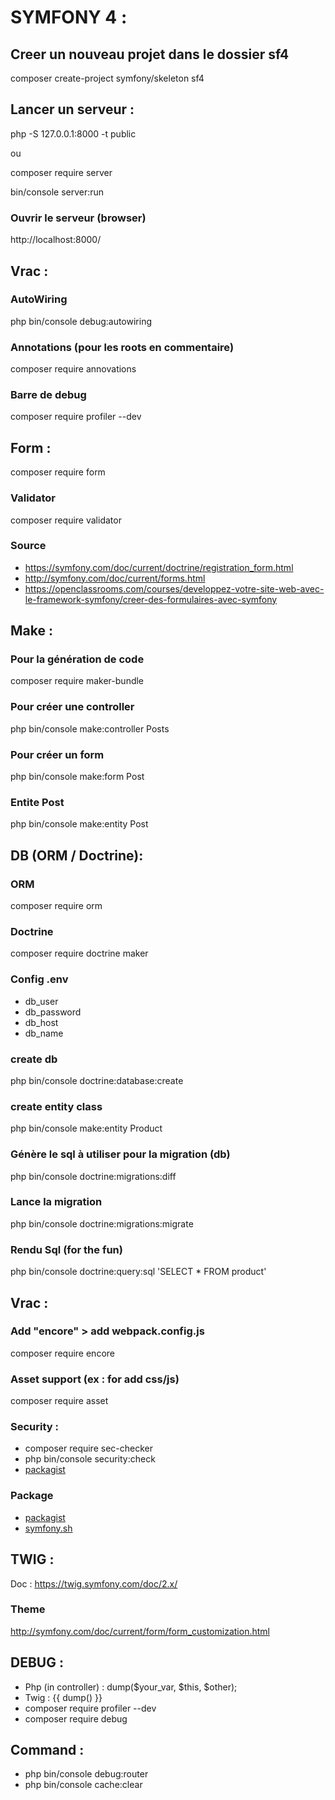 # SYMFONY 4 :

## Creer un nouveau projet dans le dossier sf4
composer create-project symfony/skeleton sf4

## Lancer un serveur :
php -S 127.0.0.1:8000 -t public

ou

composer require server

bin/console server:run

### Ouvrir le serveur (browser)
http://localhost:8000/

## Vrac :
### AutoWiring
php bin/console debug:autowiring
### Annotations (pour les roots en commentaire)
composer require annovations
### Barre de debug
composer require profiler --dev

## Form :
composer require form
### Validator
composer require validator
### Source 
- https://symfony.com/doc/current/doctrine/registration_form.html
- http://symfony.com/doc/current/forms.html
- https://openclassrooms.com/courses/developpez-votre-site-web-avec-le-framework-symfony/creer-des-formulaires-avec-symfony    

## Make :
### Pour la génération de code
composer require maker-bundle
### Pour créer une controller
php bin/console make:controller Posts
### Pour créer un form
php bin/console make:form Post
### Entite Post
php bin/console make:entity Post

## DB (ORM / Doctrine):
### ORM
composer require orm
### Doctrine
composer require doctrine maker
### Config .env 
- db_user
- db_password
- db_host
- db_name
### create db
php bin/console doctrine:database:create
### create entity class
php bin/console make:entity Product
### Génère le sql à utiliser pour la migration (db)
php bin/console doctrine:migrations:diff
### Lance la migration
php bin/console doctrine:migrations:migrate
### Rendu Sql (for the fun)
php bin/console doctrine:query:sql 'SELECT * FROM product'

## Vrac :
### Add "encore" > add webpack.config.js
composer require encore
### Asset support (ex : for add css/js)
composer require asset
### Security : 
- composer require sec-checker
- php bin/console security:check
- [packagist](https://packagist.org/packages/sensiolabs/security-checker)

### Package
- [packagist](https://packagist.org)
- [symfony.sh](https://symfony.sh)

## TWIG :
Doc : https://twig.symfony.com/doc/2.x/
### Theme
http://symfony.com/doc/current/form/form_customization.html

## DEBUG : 
- Php (in controller) : dump($your_var, $this, $other);
- Twig : {{ dump() }}
- composer require profiler --dev
- composer require debug

## Command : 
- php bin/console debug:router
- php bin/console cache:clear
